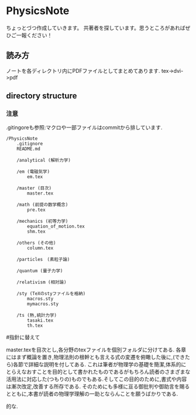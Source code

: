 # PhysicsNote

ちょっとづつ作成していきます。
共著者を探しています。思うところがあればぜひご一報ください！

## 読み方

ノートを各ディレクトリ内にPDFファイルとしてまとめてあります.
tex->dvi->pdf

## directory structure

### 注意

.gitingoreも参照:マクロや一部ファイルはcommitから排しています.

	/PhysicsNote
		.gitignore
		README.md
		
		/analytical (解析力学)

		/em (電磁気学)
			em.tex	
		
		/master (目次)
			master.tex

		/math (前提の数学概念)
			pre.tex		

		/mechanics (初等力学)
			equation_of_motion.tex
			shm.tex
		
		/others (その他)
			column.tex

		/particles　(素粒子論)

		/quantum (量子力学)

		/relativism (相対論)

		/sty (TeXのstyファイルを格納)
			macros.sty
			mymacros.sty

		/ts (熱,統計力学)
			tasaki.tex	
			th.tex
		
		



#指針に替えて

master.texを目次とし,各分野のtexファイルを個別フォルダに分けてある.
各章にはまず概論を置き,物理法則の根幹とも言える式の変遷を俯瞰した後に,(できたら)各節で詳細な説明を付してある.
これは筆者が物理学の基礎を簡潔,体系的にとらえなおすことを目的として書かれたものであるがもちろん読者のさまざまな活用法に対応した(つもりの)ものでもある.そしてこの目的のために,書式や内容は漸次改定,改善する所存である.
そのためにも多様に亘る御批判や御助言を賜るとともに,本書が読者の物理学理解の一助とならんことを願うばかりである.

的な.
